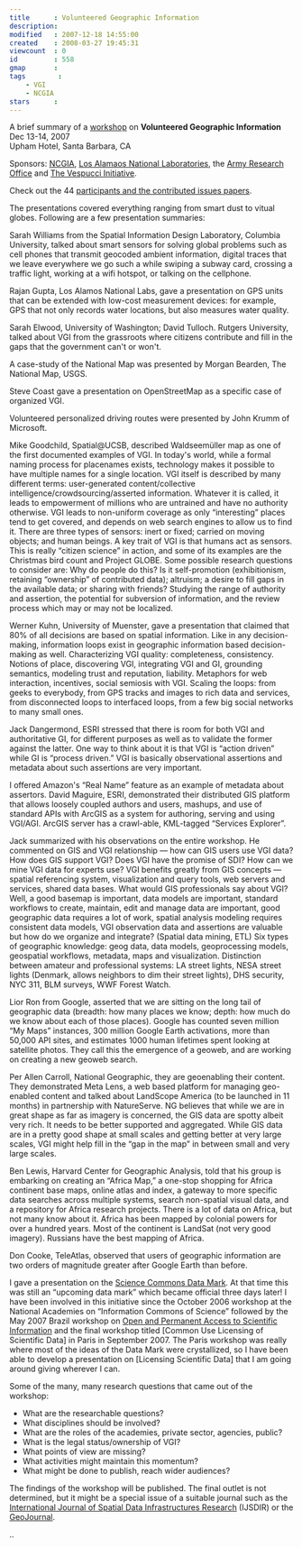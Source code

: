 ```yaml
---
title      : Volunteered Geographic Information
description: 
modified   : 2007-12-18 14:55:00
created    : 2008-03-27 19:45:31
viewcount  : 0
id         : 558
gmap       : 
tags        :
    - VGI
    - NCGIA
stars      : 
---
```


A brief summary of a [workshop](http://www.ncgia.ucsb.edu/projects/vgi/) on **Volunteered Geographic Information**  
Dec 13-14, 2007  
Upham Hotel, Santa Barbara, CA  

Sponsors: [NCGIA](http://ncgia.ucsb.edu/), [Los Alamaos National Laboratories](http://www.lanl.gov/), the [Army Research Office](http://www.ncgia.ucsb.edu/projects/vgi/www.aro.army.mil) and [The Vespucci Initiative](http://www.vespucci.org/).

Check out the 44 [participants and the contributed issues papers](http://www.ncgia.ucsb.edu/projects/vgi/participants.html).

The presentations covered everything ranging from smart dust to vitual globes. Following are a few presentation summaries:

Sarah Williams from the Spatial Information Design Laboratory, Columbia University, talked about smart sensors for solving global problems such as cell phones that transmit geocoded ambient information, digital traces that we leave everywhere we go such a while swiping a subway card, crossing a traffic light, working at a wifi hotspot, or talking on the cellphone.

Rajan Gupta, Los Alamos National Labs, gave a presentation on GPS units that can be extended with low-cost measurement devices: for example, GPS that not only records water locations, but also measures water quality.

Sarah Elwood, University of Washington; David Tulloch. Rutgers University, talked about VGI from the grassroots where citizens contribute and fill in the gaps that the government can't or won't.

A case-study of the National Map was presented by Morgan Bearden, The National Map, USGS.

Steve Coast gave a presentation on OpenStreetMap as a specific case of organized VGI. 

Volunteered personalized driving routes were presented by John Krumm of Microsoft.

Mike Goodchild, Spatial@UCSB, described Waldseemüller map as one of the first documented examples of VGI. In today's world, while a formal naming process for placenames exists, technology makes it possible to have multiple names for a single location. VGI itself is described by many different terms: user-generated content/collective intelligence/crowdsourcing/asserted information. Whatever it is called, it leads to empowerment of millions who are untrained and have no authority otherwise. VGI leads to non-uniform coverage as only “interesting” places tend to get covered, and depends on web search engines to allow us to find it. There are three types of sensors: inert or fixed; carried on moving objects; and human beings. A key trait of VGI is that humans act as sensors. This is really “citizen science” in action, and some of its examples are the Christmas bird count and Project GLOBE. Some possible research questions to consider are: Why do people do this? Is it self-promotion (exhibitionism, retaining “ownership” of contributed data); altruism; a desire to fill gaps in the available data; or sharing with friends? Studying the range of authority and assertion, the potential for subversion of information, and the review process which may or may not be localized.

Werner Kuhn, University of Muenster, gave a presentation that claimed that 80% of all decisions are based on spatial information. Like in any decision-making, information loops exist in geographic information based decision-making as well. Characterizing VGI quality: completeness, consistency. Notions of place, discovering VGI, integrating VGI and GI, grounding semantics, modeling trust and reputation, liability. Metaphors for web interaction, incentives, social semiosis with VGI. Scaling the loops: from geeks to everybody, from GPS tracks and images to rich data and services, from disconnected loops to interfaced loops, from a few big social networks to many small ones.

Jack Dangermond, ESRI stressed that there is room for both VGI and authoritative GI, for different purposes as well as to validate the former against the latter. One way to think about it is that VGI is “action driven” while GI is “process driven.” VGI is basically observational assertions and metadata about such assertions are very important.

I offered Amazon's “Real Name” feature as an example of metadata about assertors. David Maguire, ESRI, demonstrated their distributed GIS platform that allows loosely coupled authors and users, mashups, and use of standard APIs with ArcGIS as a system for authoring, serving and using VGI/AGI. ArcGIS server has a crawl-able, KML-tagged “Services Explorer”.

Jack summarized with his observations on the entire workshop. He commented on GIS and VGI relationship — how can GIS users use VGI data? How does GIS support VGI? Does VGI have the promise of SDI? How can we mine VGI data for experts use? VGI benefits greatly from GIS concepts — spatial referencing system, visualization and query tools, web servers and services, shared data bases. What would GIS professionals say about VGI? Well, a good basemap is important, data models are important, standard workflows to create, maintain, edit and manage data are important, good geographic data requires a lot of work, spatial analysis modeling requires consistent data models, VGI observation data and assertions are valuable but how do we organize and integrate? (Spatial data mining, ETL) Six types of geographic knowledge: geog data, data models, geoprocessing models, geospatial workflows, metadata, maps and visualization. Distinction between amateur and professional systems: LA street lights, NESA street lights (Denmark, allows neighbors to dim their street lights), DHS security, NYC 311, BLM surveys, WWF Forest Watch.

Lior Ron from Google, asserted that we are sitting on the long tail of geographic data (breadth: how many places we know; depth: how much do we know about each of those places). Google has counted seven million “My Maps” instances, 300 million Google Earth activations, more than 50,000 API sites, and estimates 1000 human lifetimes spent looking at satellite photos. They call this the emergence of a geoweb, and are working on creating a new geoweb search.

Per Allen Carroll, National Geographic, they are geoenabling their content. They demonstrated Meta Lens, a web based platform for managing geo-enabled content and talked about LandScope America (to be launched in 11 months) in partnership with NatureServe. NG believes that while we are in great shape as far as imagery is concerned, the GIS data are spotty albeit very rich. It needs to be better supported and aggregated. While GIS data are in a pretty good shape at small scales and getting better at very large scales, VGI might help fill in the “gap in the map” in between small and very large scales.

Ben Lewis, Harvard Center for Geographic Analysis, told that his group is embarking on creating an “Africa Map,” a one-stop shopping for Africa continent base maps, online atlas and index, a gateway to more specific data searches across multiple systems, search non-spatial visual data, and a repository for Africa research projects. There is a lot of data on Africa, but not many know about it. Africa has been mapped by colonial powers for over a hundred years. Most of the continent is LandSat (not very good imagery). Russians have the best mapping of Africa.

Don Cooke, TeleAtlas, observed that users of geographic information are two orders of magnitude greater after Google Earth than before.

I gave a presentation on the [Science Commons Data Mark](). At that time this was still an “upcoming data mark” which became official three days later! I have been involved in this initiative since the October 2006 workshop at the National Academies on “Information Commons of Science” followed by the May 2007 Brazil workshop on [Open and Permanent Access to Scientific Information](http://www.cria.org.br/eventos/codata2007) and the final workshop titled [Common Use Licensing of Scientific Data] in Paris in September 2007. The Paris workshop was really where most of the ideas of the Data Mark were crystallized, so I have been able to develop a presentation on [Licensing Scientific Data] that I am going around giving wherever I can.

Some of the many, many research questions that came out of the workshop: 

* What are the researchable questions? 
* What disciplines should be involved? 
* What are the roles of the academies, private sector, agencies, public? 
* What is the legal status/ownership of VGI? 
* What points of view are missing? 
* What activities might maintain this momentum? 
* What might be done to publish, reach wider audiences?

The findings of the workshop will be published. The final outlet is not determined, but it might be a special issue of a suitable journal such as the [International Journal of Spatial Data Infrastructures Research](http://ijsdir.jrc.it/index.cfm) (IJSDIR) or the [GeoJournal](http://www.springer.com/geography/journal/10708).



..

